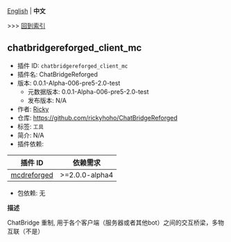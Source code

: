 [English](readme.md) | **中文**

\>\>\> [回到索引](/readme-zh_cn.md)

## chatbridgereforged_client_mc

- 插件 ID: `chatbridgereforged_client_mc`
- 插件名: ChatBridgeReforged
- 版本: 0.0.1-Alpha-006-pre5-2.0-test
  - 元数据版本: 0.0.1-Alpha-006-pre5-2.0-test
  - 发布版本: N/A
- 作者: [Ricky](https://github.com/rickyhoho)
- 仓库: https://github.com/rickyhoho/ChatBridgeReforged
- 标签: `工具`
- 简介: N/A
- 插件依赖:

| 插件 ID | 依赖需求 |
| --- | --- |
| [mcdreforged](/plugins/mcdreforged/readme-zh_cn.md) | \>=2.0.0-alpha4 |

- 包依赖: 无

**描述**

ChatBridge 重制, 用于各个客户端（服务器或者其他bot）之间的交互桥梁，多物互联（不是）

